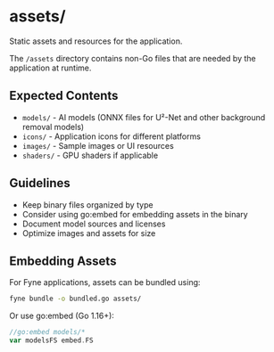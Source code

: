 # assets/

Static assets and resources for the application.

The `/assets` directory contains non-Go files that are needed by the application at runtime.

## Expected Contents

- `models/` - AI models (ONNX files for U²-Net and other background removal models)
- `icons/` - Application icons for different platforms
- `images/` - Sample images or UI resources
- `shaders/` - GPU shaders if applicable

## Guidelines

- Keep binary files organized by type
- Consider using go:embed for embedding assets in the binary
- Document model sources and licenses
- Optimize images and assets for size

## Embedding Assets

For Fyne applications, assets can be bundled using:
```bash
fyne bundle -o bundled.go assets/
```

Or use go:embed (Go 1.16+):
```go
//go:embed models/*
var modelsFS embed.FS
```